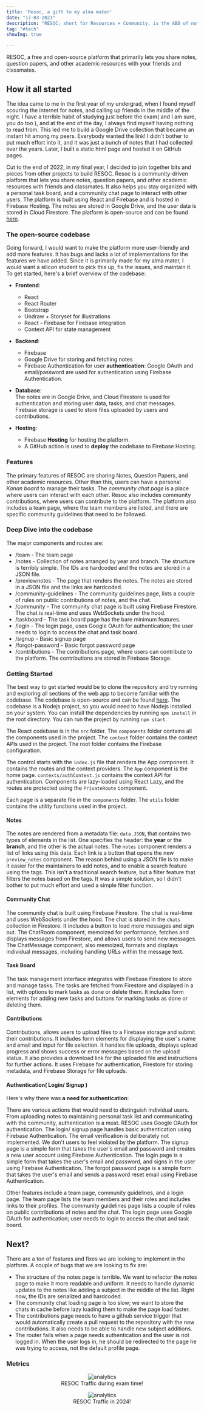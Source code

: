 ```yaml
---
title: 'Resoc, a gift to my alma mater'
date: "17-03-2023"
description: "RESOC; short for Resources + Community, is the ABD of notes - the coolest academic notes-sharing platform around, built by a bunch of tech-savvy students at Silicon Institute, and it's totally free!"
tag: "#tech"
showImg: true

---
```

<style>
 .resoc {
 justify-content: center;
 align-items: center;
 display: flex;
 flex-direction: column;
 }
 </style>

RESOC, a free and open-source platform that primarily lets you share notes, question papers, and other academic resources with your friends and classmates.

## How it all started

The idea came to me in the first year of my undergrad, when I found myself scouring the internet for notes, and calling up friends in the middle of the night. I have a terrible habit of studying just before the exam( and I am sure, you do too ), and at the end of the day, I always find myself having nothing to read from. This led me to build a Google Drive collection that became an instant hit among my peers. Everybody wanted the link! I didn't bother to put much effort into it, and it was just a bunch of notes that I had collected over the years. Later, I built a static html page and hosted it on GitHub pages.

Cut to the end of 2022, in my final year, I decided to join together bits and pieces from other projects to build RESOC. Resoc is a community-driven platform that lets you share notes, question papers, and other academic resources with friends and classmates. It also helps you stay organized with a personal task board, and a community chat page to interact with other users. The platform is built using React and Firebase and is hosted in Firebase Hosting. The notes are stored in Google Drive, and the user data is stored in Cloud Firestore. The platform is open-source and can be found [here](https://github.com/muttonbiryani69/resoc).

### The open-source codebase

Going forward, I would want to make the platform more user-friendly and add more features. It has bugs and lacks a lot of implementations for the features we have added. Since it is primarily made for my alma mater, I would want a silicon student to pick this up, fix the issues, and maintain it. To get started, here's a brief overview of the codebase:

- **Frontend**:
	- React
	- React Router
	- Bootstrap
	- Undraw + Storyset for illustrations
	- React - Firebase for Firebase integration
	- Context API for state management
- **Backend**:
	- Firebase
	- Google Drive for storing and fetching notes
	- Firebase Authentication for user **authentication**: Google OAuth and email/password are used for authentication using Firebase Authentication.

- **Database**:  
	The notes are in Google Drive, and Cloud Firestore is used for authentication and storing user data, tasks, and chat messages. Firebase storage is used to store files uploaded by users and contributions. 

- **Hosting**:
	- Firebase **Hosting** for hosting the platform. 
	- A GitHub action is used to **deploy** the codebase to Firebase Hosting.


### Features

The primary features of RESOC are sharing Notes, Question Papers, and other academic resources. Other than this, users can have a personal *Kanan board* to manage their tasks. The *community chat page* is a place where users can interact with each other. Resoc also includes community contributions, where users can contribute to the platform. The platform also includes a team page, where the team members are listed, and there are specific community guidelines that need to be followed.

### Deep Dive into the codebase

The major components and routes are:

- /team  - The team page
- /notes  - Collection of notes arranged by year and branch. The structure is terribly simple. The IDs are hardcoded and the notes are stored in a JSON file.
- /previewnotes - The page that renders the notes. The notes are stored in a JSON file and the links are hardcoded.
- /community-guidelines - The community guidelines page, lists a couple of rules on public contributions of notes, and the chat.
- /community - The community chat page is built using Firebase Firestore. The chat is real-time and uses WebSockets under the hood.
- /taskboard - The task board page has the bare minimum features. 
- /login - The login page, uses Google OAuth for authentication; the user needs to login to access the chat and task board.
- /signup - Basic signup page
- /forgot-password - Basic forgot password page
- /contributions - The contributions page, where users can contribute to the platform. The contributions are stored in Firebase Storage.

### Getting Started

The best way to get started would be to clone the repository and try running and exploring all sections of the web app to become familiar with the codebase. The codebase is open-source and can be found [here](https://github.com/muttonbiryani69/resoc). The codebase is a Nodejs project, so you would need to have Nodejs installed on your system. You can install the dependencies by running `npm install` in the root directory. You can run the project by running `npm start`.

The React codebase is in the `src` folder. The `components` folder contains all the components used in the project. The `context` folder contains the context APIs used in the project. The root folder contains the Firebase configuration.

The control starts with the `index.js` file that renders the App component. It contains the routes and the context providers. The `App` component is the home page. `contexts/authContext.js` contains the context API for authentication. Components are lazy-loaded using React Lazy, and the routes are protected using the `PrivateRoute` component.

Each page is a separate file in the `components` folder. The `utils` folder contains the utility functions used in the project.

#### Notes

The notes are rendered from a metadata file: `data.JSON`, that contains two types of elements in the list. One specifies the header: the **year** or the **branch**, and the other is the actual notes. The `notes` component renders a list of links using this data. Each link is a button that opens the new `preview_notes` component. The reason behind using a JSON file is to make it easier for the maintainers to add notes, and to enable a search feature using the tags. This isn't a traditional search feature, but a filter feature that filters the notes based on the tags. It was a simple solution, so I didn't bother to put much effort and used a simple filter function.

#### Community Chat

The community chat is built using Firebase Firestore. The chat is real-time and uses WebSockets under the hood. The chat is stored in the `chats` collection in Firestore. It  includes a button to load more messages and sign out. The ChatRoom component, memoized for performance, fetches and displays messages from Firestore, and allows users to send new messages. The ChatMessage component, also memoized, formats and displays individual messages, including handling URLs within the message text. 

#### Task Board

The task management interface integrates with Firebase Firestore to store and manage tasks. The tasks are fetched from Firestore and displayed in a list, with options to mark tasks as done or delete them. It includes form elements for adding new tasks and buttons for marking tasks as done or deleting them.

#### Contributions

Contributions, allows users to upload files to a Firebase storage and submit their contributions. It includes form elements for displaying the user's name and email and input for file selection. It handles file uploads, displays upload progress and shows success or error messages based on the upload status. It also provides a download link for the uploaded file and instructions for further actions. It uses Firebase for authentication, Firestore for storing metadata, and Firebase Storage for file uploads.

#### Authentication( Login/ Signup )

Here's why there was **a need for authentication**:  

There are various actions that would need to distinguish individual users. From uploading notes to maintaining personal task list and communicating with the community, authentication is a must. RESOC uses Google OAuth for authentication. The login/ signup page handles basic authentication using Firebase Authentication. The email verification is deliberately not implemented. We don't users to feel violated by the platform. The signup page is a simple form that takes the user's email and password and creates a new user account using Firebase Authentication. The login page is a simple form that takes the user's email and password, and signs in the user using Firebase Authentication. The forgot password page is a simple form that takes the user's email and sends a password reset email using Firebase Authentication.

Other features include a team page, community guidelines, and a login page. The team page lists the team members and their roles and includes links to their profiles. The community guidelines page lists a couple of rules on public contributions of notes and the chat. The login page uses Google OAuth for authentication; user needs to login to access the chat and task board.

## Next?

There are a ton of features and fixes we are looking to implement in the platform. A couple of bugs that we are looking to fix are:

- The structure of the notes page is terrible. We want to refactor the notes page to make it more readable and uniform. It needs to handle dynamic updates to the notes like adding a subject in the middle of the list. Right now, the IDs are serialized and hardcoded.
- The community chat loading page is too slow; we want to store the chats in cache before lazy loading them to make the page load faster.
- The contributions page needs to have a github service trigger that would automatically create a pull request to the repository with the new contributions. It also needs to be able to handle new subject additions.
- The router fails when a page needs authentication and the user is not logged in. When the user logs in, he should be redirected to the page he was trying to access, not the default profile page.

### Metrics

<figure class="resoc">
<img alt="analytics" src ="https://anubhavp.dev/assets/img/resoc/resoc-traffic.jpeg" class="h-100 w-100" />
<figcaption>
RESOC Traffic during exam time!
</figcaption>


<figure class="resoc">
<img alt="analytics" src ="../assets/img/resoc/24traffic.png" class="h-100 w-100" />
<figcaption>
RESOC Traffic in 2024!
</figcaption>




</figure>